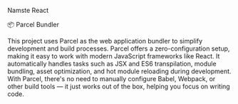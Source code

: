 Namste React 

📦 Parcel Bundler

This project uses Parcel as the web application bundler to simplify development and build processes. Parcel offers a zero-configuration setup, making it easy to work with modern JavaScript frameworks like React. It automatically handles tasks such as JSX and ES6 transpilation, module bundling, asset optimization, and hot module reloading during development. With Parcel, there's no need to manually configure Babel, Webpack, or other build tools — it just works out of the box, helping you focus on writing code.